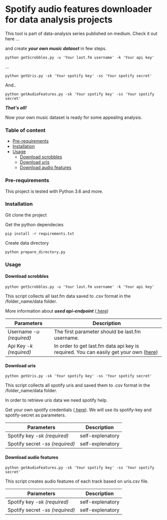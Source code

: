 # Spotify audio features downloader for data analysis projects

This tool is part of data-analysis series published on medium. Check it out here ...

and create ***your own music dataset*** in few steps.

```
python getScrobbles.py -u 'Your last.fm username' -k 'Your api key'
```
...

```
python getUris.py -sk 'Your spotify key' -ss 'Your spotify secret'
```
And..
```
python getAudioFeatures.py -sk 'Your spotify key' -ss 'Your spotify secret'
```
***That's all!***

Now your own music dataset is ready for some appealing analysis.

### Table of content

* [Pre-requirements](#pre-requirements)
* [Installation](#installation)
* [Usage](#usage)
  * [Download scrobbles](#download-scrobbles)
  * [Download uris](#download-uris)
  * [Download audio features](#download-audio-features)
  
### Pre-requirements

This project is tested with Python 3.6 and more.

### Installation

Git clone the project

Get the python dependecies

```
pip install -r requirements.txt
```

Create data directory
```
python prepare_directory.py
```


### Usage

#### Download scrobbles

```
python getScrobbles.py -u 'Your last.fm username' -k 'Your api key'
```

This script collects all last.fm data saved to .csv format in the /folder_name/data folder. 

More information about ***used api-endpoint*** ([ here](https://www.last.fm/api/show/user.getRecentTracks)) 

Parameters  | Description
---    | --- 
Username *-u* *(required)* | The first parameter should be last.fm username. 
Api Key *-k* *(required)* | In order to get last.fm data api key is required. You can easily get your own ([here](https://www.last.fm/api/account/create))

#### Download uris

```
python getUris.py -sk 'Your spotify key' -ss 'Your spotify secret'
```

This script collects all spotify uris and saved them to .csv format in the /folder_name/data folder. 

In order to retrieve uris data we need spotify help.

Get your own spotify credentials ([ here](https://developer.spotify.com/dashboard/login)). We will use its spotify-key and spotify-secret as parameters.

Parameters  | Description
---    | --- 
Spotify key *-sk* *(required)* | self-explenatory
Spotify secret *-ss* *(required)* | self-explenatory


#### Download audio features

```
python getAudioFeatures.py -sk 'Your spotify key' -ss 'Your spotify secret'
```

This script creates audio features of each track based on uris.csv file. 

Parameters  | Description
---    | --- 
Spotify key *-sk* *(required)* | self-explenatory
Spotify secret *-ss* *(required)* | self-explenatory





 


